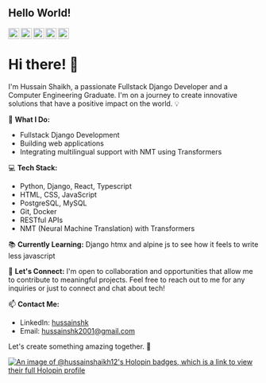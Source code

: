 
## Hello World! </h2>

<a href="https://twitter.com/HussainSk2001">
  <img align="left" alt="Hussain's Twitter" width="22px" src="https://cdn.jsdelivr.net/npm/simple-icons@v3/icons/twitter.svg" />
</a>
<a href="https://www.linkedin.com/in/hussainshk/">
  <img align="left" alt="Hussain's Linkdein" width="22px" src="https://cdn.jsdelivr.net/npm/simple-icons@v3/icons/linkedin.svg" />
</a>
<a href="https://github.com/hussainshaikh12">
  <img align="left" alt="Hussain's Github" width="22px" src="https://cdn.jsdelivr.net/npm/simple-icons@v3/icons/github.svg" />
</a>
<a href="https://www.youtube.com/channel/UCBcEvje8Dm-DRu3p6iteqZw">
  <img align="left" alt="Hussain's Youtube" width="22px" src="https://cdn.jsdelivr.net/npm/simple-icons@v3/icons/youtube.svg" />
</a>
<a href="https://leetcode.com/hussainshk/">
  <img align="left" alt="Hussain's Leetcode" width="22px" src="https://cdn.jsdelivr.net/npm/simple-icons@v3/icons/leetcode.svg" />
</a>
<br />

<!-- 
<img align="right" width='30' src="https://user-images.githubusercontent.com/46746707/158658139-d292b140-92b5-4e4b-b140-597da2010d9e.jpg" />
 -->
# Hi there! 👋

I'm Hussain Shaikh, a passionate Fullstack Django Developer and a Computer Engineering Graduate. I'm on a journey to create innovative solutions that have a positive impact on the world. 💡

🚀 **What I Do:**
- Fullstack Django Development
- Building web applications
- Integrating multilingual support with NMT using Transformers

💻 **Tech Stack:**
- Python, Django, React, Typescript
- HTML, CSS, JavaScript
- PostgreSQL, MySQL
- Git, Docker
- RESTful APIs
- NMT (Neural Machine Translation) with Transformers

📚 **Currently Learning:**
Django htmx and alpine js to see how it feels to write less javascript

🤝 **Let's Connect:**
I'm open to collaboration and opportunities that allow me to contribute to meaningful projects. Feel free to reach out to me for any inquiries or just to connect and chat about tech!

📫 **Contact Me:**
- LinkedIn: [hussainshk](https://www.linkedin.com/in/hussainshk)
- Email: [hussainshk2001@gmail.com](mailto:hussainshk2001@gmail.com)


Let's create something amazing together. 🚀


[![An image of @hussainshaikh12's Holopin badges, which is a link to view their full Holopin profile](https://holopin.me/hussainshaikh12)](https://holopin.io/@hussainshaikh12)
<!---
hussainshaikh12/hussainshaikh12 is a ✨ special ✨ repository because its `README.md` (this file) appears on your GitHub profile.
You can click the Preview link to take a look at your changes.
--->
